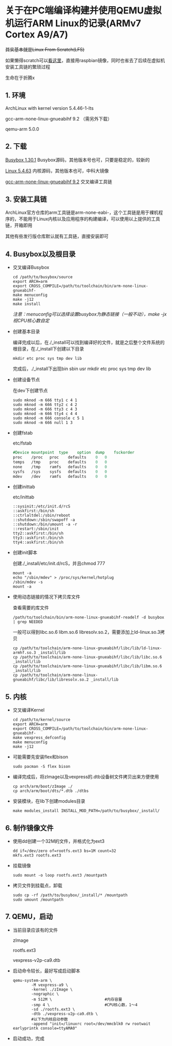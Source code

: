 # 关于在PC端编译构建并使用QEMU虚拟机运行ARM Linux的记录(ARMv7 Cortex A9/A7)

~~其实基本就是Linux From Scratch(LFS)~~

如果懒得scratch可以[看这里]()，直接用raspbian镜像，同时也省去了后续在虚拟机安装工具链的繁琐过程

生命在于折腾x

## 1. 环境

ArchLinux with kernel version 5.4.46-1-lts

gcc-arm-none-linux-gnueabihf 9.2 （需另外下载）

qemu-arm 5.0.0

## 2. 下载

[Busybox 1.30.1](https://busybox.net/downloads/busybox-1.30.1.tar.bz2) Busybox源码，其他版本号也可，只要是稳定的，较新的

[Linux 5.4.63](http://mirrors.ustc.edu.cn/kernel.org/linux/kernel/v5.x/linux-5.4.63.tar.gz) 内核源码，其他版本也可，中科大镜像

[gcc-arm-none-linux-gnueabihf 9.2](https://armkeil.blob.core.windows.net/developer/Files/downloads/gnu-a/9.2-2019.12/binrel/gcc-arm-9.2-2019.12-x86_64-arm-none-linux-gnueabihf.tar.xz) 交叉编译工具链

## 3. 安装工具链

ArchLinux官方仓库的arm工具链是arm-none-eabi-，这个工具链是用于裸机程序的，不能用于Linux内核以及应用程序的构建编译，可以使用以上提供的工具链，开箱即用

其他有些发行版仓库默认就有工具链，直接安装即可

## 4. Busybox以及根目录

+ 交叉编译Busybox

    ```shell
    cd /path/to/busybox/source
    export ARCH=arm
    export CROSS_COMPILE=/path/to/toolchain/bin/arm-none-linux-gnueabihf-
    make menuconfig
    make -j12
    make install
    ```
    *注意：menuconfig可以选择设置busybox为静态链接（一般不动），make -jx视CPU核心数自定*

+ 创建基本目录

    编译完成以后，在./_install可以找到编译好的文件，就是之后整个文件系统的根目录，在./_install下创建以下目录

    ```shell
    mkdir etc proc sys tmp dev lib
    ```

    完成后，./_install下出现bin sbin usr mkdir etc proc sys tmp dev lib

+ 创建设备节点

    在dev下创建节点

    ```shell
    sudo mknod -m 666 tty1 c 4 1
    sudo mknod -m 666 tty2 c 4 2
    sudo mknod -m 666 tty3 c 4 3
    sudo mknod -m 666 tty4 c 4 4
    sudo mknod -m 666 console c 5 1
    sudo mknod -m 666 null 1 3
    ```

+ 创建fstab

    etc/fstab

    ```fs
    #Device	mountpoint	type	option	dump	fsckorder
    proc	/proc	proc	defaults	0	0
    temps	/tmp	proc	defaults	0	0
    none	/tmp	ramfs	defaults	0	0
    sysfs	/sys	sysfs	defaults	0	0
    mdev	/dev	ramfs	defaults	0	0
    ```

+ 创建inittab

    etc/inittab

    ```
    ::sysinit:/etc/init.d/rcS
    ::askfirst:/bin/sh
    ::ctrlaltdel:/sbin/reboot
    ::shutdown:/sbin/swapoff -a
    ::shutdown:/bin/umount -a -r
    ::restart:/sbin/init
    tty2::askfirst:/bin/sh
    tty3::askfirst:/bin/sh
    tty4::askfirst:/bin/sh
    ```

+ 创建init脚本

    创建./_install/etc/init.d/rcS，并且chmod 777

    ```shell
    mount -a
    echo "/sbin/mdev" > /proc/sys/kernel/hotplug
    /sbin/mdev -s
    mount -a
    ```

+ 使用动态链接的情况下拷贝库文件

    查看需要的库文件

    ```shell
    /path/to/toolchain/bin/arm-none-linux-gnueabihf-readelf -d busybox | grep NEEDED
    ```

    一般可以得到libc.so.6 libm.so.6 libresolv.so.2，需要添加上ld-linux.so.3拷贝

    ```shell
    cp /path/to/toolchain/arm-none-linux-gnueabihf/libc/lib/ld-linux-armhf.so.3 _install/lib
    cp /path/to/toolchain/arm-none-linux-gnueabihf/libc/lib/libc.so.6 _install/lib
    cp /path/to/toolchain/arm-none-linux-gnueabihf/libc/lib/libm.so.6 _install/lib
    cp /path/to/toolchain/arm-none-linux-gnueabihf/libc/lib/libresolv.so.2 _install/lib
    ```

## 5. 内核

+ 交叉编译Kernel

    ```shell
    cd /path/to/kernel/source
    export ARCH=arm
    export CROSS_COMPILE=/path/to/toolchain/bin/arm-none-linux-gnueabihf-
    make vexpress_defconfig
    make menuconfig
    make -j12
    ```

+ 可能需要先安装flex和bison

    ```shell
    sudo pacman -S flex bison
    ```

+ 编译完成后，将zImage以及vexpress的.dtb设备树文件拷贝出来方便使用

    ```shell
    cp arch/arm/boot/zImage ./
    cp arch/arm/boot/dts/*.dtb ./dtbs
    ```

+ 安装模块，在lib下创建modules目录

    ```shell
    make modules_install INSTALL_MOD_PATH=/path/to/busybox/_install/
    ```

## 6. 制作镜像文件

+ 使用dd创建一个32M的文件，并格式化为ext3

    ```shell
    dd if=/dev/zero of=rootfs.ext3 bs=1M count=32
    mkfs.ext3 rootfs.ext3
    ```

+ 挂载镜像

    ```shell
    sudo mount -o loop rootfs.ext3 /mountpath   
    ```

+ 拷贝文件到挂载点，卸载

    ```shell
    sudo cp -rf /path/to/busybox/_install/* /mountpath
    sudo umount /mountpath
    ```

## 7. QEMU，启动

+ 当前目录应该有的文件

    zImage

    rootfs.ext3

    vexpress-v2p-ca9.dtb

+ 启动命令较长，最好写成启动脚本

    ```shell
    qemu-system-arm \
            -M vexpress-a9 \
            -kernel ./zImage \
            -nographic \
            -m 512M \                       #内存容量
            -smp 4 \                        #CPU核心数，1～4
            -sd ./rootfs.ext3 \
            -dtb ./vexpress-v2p-ca9.dtb \
            #以下为内核启动参数
            -append "init=/linuxrc root=/dev/mmcblk0 rw rootwait earlyprintk console=ttyAMA0"
    ```

+ 启动成功，完成